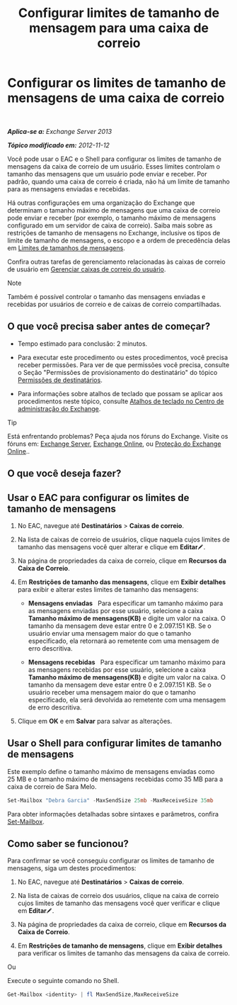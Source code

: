﻿---
title: 'Configurar limites de tamanho de mensagem para uma caixa de correio'
TOCTitle: Configurar os limites de tamanho de mensagens de uma caixa de correio
ms:assetid: d1220685-14c0-4c4f-abb2-3920f3046212
ms:mtpsurl: https://technet.microsoft.com/pt-br/library/Bb124708(v=EXCHG.150)
ms:contentKeyID: 50556288
ms.date: 01/10/2018
mtps_version: v=EXCHG.150
ms.translationtype: HT
---

# Configurar os limites de tamanho de mensagens de uma caixa de correio

 

_**Aplica-se a:** Exchange Server 2013_

_**Tópico modificado em:** 2012-11-12_

Você pode usar o EAC e o Shell para configurar os limites de tamanho de mensagens da caixa de correio de um usuário. Esses limites controlam o tamanho das mensagens que um usuário pode enviar e receber. Por padrão, quando uma caixa de correio é criada, não há um limite de tamanho para as mensagens enviadas e recebidas.

Há outras configurações em uma organização do Exchange que determinam o tamanho máximo de mensagens que uma caixa de correio pode enviar e receber (por exemplo, o tamanho máximo de mensagens configurado em um servidor de caixa de correio). Saiba mais sobre as restrições de tamanho de mensagens no Exchange, inclusive os tipos de limite de tamanho de mensagens, o escopo e a ordem de precedência delas em [Limites de tamanhos de mensagens](message-size-limits-exchange-2013-help.md).

Confira outras tarefas de gerenciamento relacionadas às caixas de correio de usuário em [Gerenciar caixas de correio do usuário](https://docs.microsoft.com/pt-br/exchange/recipients-in-exchange-online/manage-user-mailboxes/manage-user-mailboxes).


> [!NOTE]
> Também é possível controlar o tamanho das mensagens enviadas e recebidas por usuários de correio e de caixas de correio compartilhadas.



## O que você precisa saber antes de começar?

  - Tempo estimado para conclusão: 2 minutos.

  - Para executar este procedimento ou estes procedimentos, você precisa receber permissões. Para ver de que permissões você precisa, consulte o Seção "Permissões de provisionamento do destinatário" do tópico [Permissões de destinatários](recipients-permissions-exchange-2013-help.md).

  - Para informações sobre atalhos de teclado que possam se aplicar aos procedimentos neste tópico, consulte [Atalhos de teclado no Centro de administração do Exchange](keyboard-shortcuts-in-the-exchange-admin-center-exchange-online-protection-help.md).


> [!TIP]
> Está enfrentando problemas? Peça ajuda nos fóruns do Exchange. Visite os fóruns em: <A href="https://go.microsoft.com/fwlink/p/?linkid=60612">Exchange Server</A>, <A href="https://go.microsoft.com/fwlink/p/?linkid=267542">Exchange Online</A>, ou <A href="https://go.microsoft.com/fwlink/p/?linkid=285351">Proteção do Exchange Online</A>..



## O que você deseja fazer?

## Usar o EAC para configurar os limites de tamanho de mensagens

1.  No EAC, navegue até **Destinatários** \> **Caixas de correio**.

2.  Na lista de caixas de correio de usuários, clique naquela cujos limites de tamanho das mensagens você quer alterar e clique em **Editar**![Ícone de edição](images/JJ218640.6f53ccb2-1f13-4c02-bea0-30690e6ea71d(EXCHG.150).gif "Ícone de edição").

3.  Na página de propriedades da caixa de correio, clique em **Recursos da Caixa de Correio**.

4.  Em **Restrições de tamanho das mensagens**, clique em **Exibir detalhes** para exibir e alterar estes limites de tamanho das mensagens:
    
      - **Mensagens enviadas**   Para especificar um tamanho máximo para as mensagens enviadas por esse usuário, selecione a caixa **Tamanho máximo de mensagens(KB)** e digite um valor na caixa. O tamanho da mensagem deve estar entre 0 e 2.097.151 KB. Se o usuário enviar uma mensagem maior do que o tamanho especificado, ela retornará ao remetente com uma mensagem de erro descritiva.
    
      - **Mensagens recebidas**   Para especificar um tamanho máximo para as mensagens recebidas por esse usuário, selecione a caixa **Tamanho máximo de mensagens(KB)** e digite um valor na caixa. O tamanho da mensagem deve estar entre 0 e 2.097.151 KB. Se o usuário receber uma mensagem maior do que o tamanho especificado, ela será devolvida ao remetente com uma mensagem de erro descritiva.

5.  Clique em **OK** e em **Salvar** para salvar as alterações.

## Usar o Shell para configurar limites de tamanho de mensagens

Este exemplo define o tamanho máximo de mensagens enviadas como 25 MB e o tamanho máximo de mensagens recebidas como 35 MB para a caixa de correio de Sara Melo.

```powershell
Set-Mailbox "Debra Garcia" -MaxSendSize 25mb -MaxReceiveSize 35mb
```

Para obter informações detalhadas sobre sintaxes e parâmetros, confira [Set-Mailbox](https://technet.microsoft.com/pt-br/library/bb123981\(v=exchg.150\)).

## Como saber se funcionou?

Para confirmar se você conseguiu configurar os limites de tamanho de mensagens, siga um destes procedimentos:

1.  No EAC, navegue até **Destinatários** \> **Caixas de correio**.

2.  Na lista de caixas de correio dos usuários, clique na caixa de correio cujos limites de tamanho das mensagens você quer verificar e clique em **Editar**![Ícone de edição](images/JJ218640.6f53ccb2-1f13-4c02-bea0-30690e6ea71d(EXCHG.150).gif "Ícone de edição").

3.  Na página de propriedades da caixa de correio, clique em **Recursos da Caixa de Correio**.

4.  Em **Restrições de tamanho de mensagens**, clique em **Exibir detalhes** para verificar os limites de tamanho das mensagens da caixa de correio.

Ou

Execute o seguinte comando no Shell.

```powershell
Get-Mailbox <identity> | fl MaxSendSize,MaxReceiveSize
```

